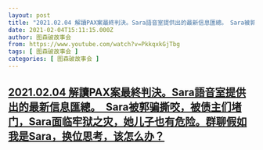 ```yaml
---
layout: post
title: "2021.02.04 解讀PAX案最終判決。Sara語音室提供出的最新信息匯總。　Sara被郭骗撕咬，被债主们堵门，Sara面临牢狱之灾，她儿子也有危险。群聊假如我是Sara，换位思考，该怎么办？"
date: 2021-02-04T15:11:15.000Z
author: 图森破故事会
from: https://www.youtube.com/watch?v=PkkqxkGjTbg
tags: [ 图森破故事会 ]
categories: [ 图森破故事会 ]
---
```

<!--1612451475000-->
[2021.02.04 解讀PAX案最終判決。Sara語音室提供出的最新信息匯總。　Sara被郭骗撕咬，被债主们堵门，Sara面临牢狱之灾，她儿子也有危险。群聊假如我是Sara，换位思考，该怎么办？](https://www.youtube.com/watch?v=PkkqxkGjTbg)
------

<div>

</div>
